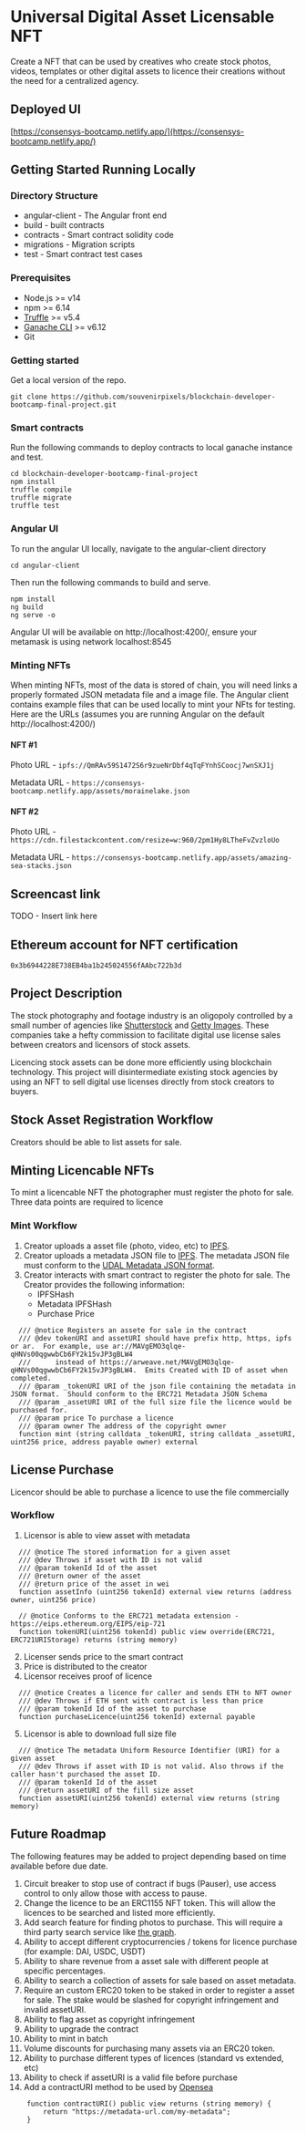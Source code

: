 # Universal Digital Asset Licensable NFT

Create a NFT that can be used by creatives who create stock photos, videos, templates or other digital assets to licence their creations without the need for a centralized agency.

## Deployed UI

[https://consensys-bootcamp.netlify.app/](https://consensys-bootcamp.netlify.app/)


## Getting Started Running Locally

### Directory Structure
- angular-client - The Angular front end
- build - built contracts
- contracts - Smart contract solidity code
- migrations - Migration scripts
- test - Smart contract test cases

### Prerequisites
- Node.js >= v14
- npm >= 6.14
- [Truffle](https://github.com/trufflesuite/truffle) >= v5.4
- [Ganache CLI](https://www.trufflesuite.com/ganache) >= v6.12
- Git

### Getting started
Get a local version of the repo.
```
git clone https://github.com/souvenirpixels/blockchain-developer-bootcamp-final-project.git
```

### Smart contracts
Run the following commands to deploy contracts to local ganache instance and test.
```
cd blockchain-developer-bootcamp-final-project
npm install
truffle compile
truffle migrate
truffle test
```

### Angular UI
To run the angular UI locally, navigate to the angular-client directory

```
cd angular-client
```

Then run the following commands to build and serve.
```
npm install
ng build
ng serve -o
```

Angular UI will be available on http://localhost:4200/, ensure your metamask is using network localhost:8545

### Minting NFTs
When minting NFTs, most of the data is stored of chain, you will need links a properly formated JSON metadata file and a image file.  The Angular client contains example files that can be used locally to mint your NFts for testing.  Here are the URLs (assumes you are running Angular on the default http://localhost:4200/)

#### NFT #1
Photo URL - `ipfs://QmRAv59S1472S6r9zueNrDbf4qTqFYnhSCoocj7wnSXJ1j`

Metadata URL - `https://consensys-bootcamp.netlify.app/assets/morainelake.json`

#### NFT #2
Photo URL - `https://cdn.filestackcontent.com/resize=w:960/2pm1Hy8LTheFvZvzloUo`

Metadata URL - `https://consensys-bootcamp.netlify.app/assets/amazing-sea-stacks.json`

## Screencast link

TODO - Insert link here

## Ethereum account for NFT certification
`0x3b6944228E738EB4ba1b245024556fAAbc722b3d`

## Project Description
The stock photography and footage industry is an oligopoly controlled by a small number of agencies like [Shutterstock](https://www.shutterstock.com/) and [Getty Images](https://www.gettyimages.com/).  These companies take a hefty commission to facilitate digital use license sales between creators and licensors of stock assets.  

Licencing stock assets can be done more efficiently using blockchain technology.  This project will disintermediate existing stock agencies by using an NFT to sell digital use licenses directly from stock creators to buyers.

## Stock Asset Registration Workflow

Creators should be able to list assets for sale.

## Minting Licencable NFTs

To mint a licencable NFT the photographer must register the photo for sale.  Three data points are required to licence

### Mint Workflow

1. Creator uploads a asset file (photo, video, etc) to [IPFS](https://ipfs.io/).
2. Creator uploads a metadata JSON file to [IPFS](https://ipfs.io/).  The metadata JSON file must conform to the [UDAL Metadata JSON format](README_UDAL_METADATA_JSON.md).
3. Creator interacts with smart contract to register the photo for sale.  The Creator provides the following information:
    * IPFSHash
    * Metadata IPFSHash
    * Purchase Price

```
  /// @notice Registers an assete for sale in the contract
  /// @dev tokenURI and assetURI should have prefix http, https, ipfs or ar.  For example, use ar://MAVgEMO3qlqe-qHNVs00qgwwbCb6FY2k15vJP3gBLW4 
  ///      instead of https://arweave.net/MAVgEMO3qlqe-qHNVs00qgwwbCb6FY2k15vJP3gBLW4.  Emits Created with ID of asset when completed.
  /// @param _tokenURI URI of the json file containing the metadata in JSON format.  Should conform to the ERC721 Metadata JSON Schema
  /// @param _assetURI URI of the full size file the licence would be purchased for.
  /// @param price To purchase a licence
  /// @param owner The address of the copyright owner
  function mint (string calldata _tokenURI, string calldata _assetURI, uint256 price, address payable owner) external
```

## License Purchase
Licencor should be able to purchase a licence to use the file commercially

### Workflow
1. Licensor is able to view asset with metadata

```
  /// @notice The stored information for a given asset
  /// @dev Throws if asset with ID is not valid
  /// @param tokenId Id of the asset
  /// @return owner of the asset
  /// @return price of the asset in wei
  function assetInfo (uint256 tokenId) external view returns (address owner, uint256 price)
  
  // @notice Conforms to the ERC721 metadata extension - https://eips.ethereum.org/EIPS/eip-721
  function tokenURI(uint256 tokenId) public view override(ERC721, ERC721URIStorage) returns (string memory)
```

2. Licenser sends price to the smart contract
3. Price is distributed to the creator
4. Licensor receives proof of licence 
```
  /// @notice Creates a licence for caller and sends ETH to NFT owner
  /// @dev Throws if ETH sent with contract is less than price
  /// @param tokenId Id of the asset to purchase
  function purchaseLicence(uint256 tokenId) external payable
```
5. Licensor is able to download full size file
```
  /// @notice The metadata Uniform Resource Identifier (URI) for a given asset
  /// @dev Throws if asset with ID is not valid. Also throws if the caller hasn't purchased the asset ID.
  /// @param tokenId Id of the asset
  /// @return assetURI of the fill size asset
  function assetURI(uint256 tokenId) external view returns (string memory)
```

## Future Roadmap
The following features may be added to project depending based on time available before due date.
1. Circuit breaker to stop use of contract if bugs (Pauser), use access control to only allow those with access to pause.
1. Change the licence to be an ERC1155 NFT token.  This will allow the licences to be searched and listed more efficiently.
1. Add search feature for finding photos to purchase.  This will require a third party search service like [the graph](https://thegraph.com/en/).
1. Ability to accept different cryptocurrencies / tokens for licence purchase (for example: DAI, USDC, USDT)
1. Ability to share revenue from a asset sale with different people at specific percentages.
1. Ability to search a collection of assets for sale based on asset metadata.
1. Require an custom ERC20 token to be staked in order to register a asset for sale.  The stake would be slashed for copyright infringement and invalid assetURI.
1. Ability to flag asset as copyright infringement
1. Ability to upgrade the contract
1. Ability to mint in batch
1. Volume discounts for purchasing many assets via an ERC20 token.
1. Ability to purchase different types of licences (standard vs extended, etc)
1. Ability to check if assetURI is a valid file before purchase
1. Add a contractURI method to be used by [Opensea](https://docs.opensea.io/docs/contract-level-metadata)
```
    function contractURI() public view returns (string memory) {
        return "https://metadata-url.com/my-metadata";
    }
```